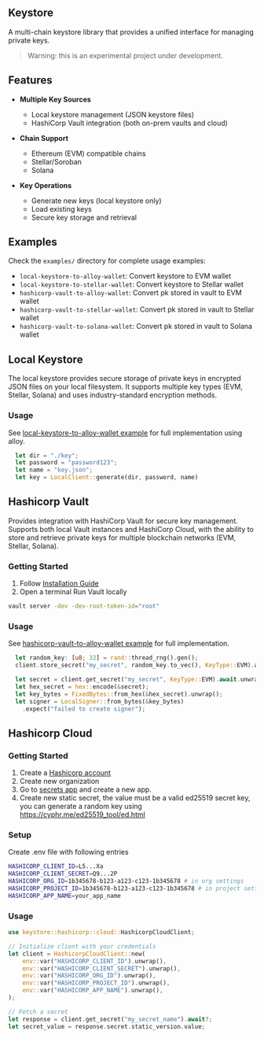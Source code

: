 ## Keystore

A multi-chain keystore library that provides a unified interface for managing private keys.

> Warning: this is an experimental project under development.

## Features

- **Multiple Key Sources**
  - Local keystore management (JSON keystore files)
  - HashiCorp Vault integration (both on-prem vaults and cloud)
  
- **Chain Support**
  - Ethereum (EVM) compatible chains
  - Stellar/Soroban
  - Solana
  
- **Key Operations**
  - Generate new keys (local keystore only)
  - Load existing keys
  - Secure key storage and retrieval

## Examples

Check the `examples/` directory for complete usage examples:
- `local-keystore-to-alloy-wallet`: Convert keystore to EVM wallet
- `local-keystore-to-stellar-wallet`: Convert keystore to Stellar wallet
- `hashicorp-vault-to-alloy-wallet`: Convert pk stored in vault to EVM wallet
- `hashicorp-vault-to-stellar-wallet`: Convert pk stored in vault to Stellar wallet
- `hashicorp-vault-to-solana-wallet`: Convert pk stored in vault to Solana wallet

## Local Keystore

The local keystore provides secure storage of private keys in encrypted JSON files on your local filesystem. It supports multiple key types (EVM, Stellar, Solana) and uses industry-standard encryption methods.

### Usage

See [local-keystore-to-alloy-wallet example](examples/hashicorp-vault-to-alloy-wallet) for full implementation using alloy.

```rust
  let dir = "./key";
  let password = "password123";
  let name = "key.json";
  let key = LocalClient::generate(dir, password, name)
```

## Hashicorp Vault

Provides integration with HashiCorp Vault for secure key management. Supports both local Vault instances and HashiCorp Cloud, with the ability to store and retrieve private keys for multiple blockchain networks (EVM, Stellar, Solana).

### Getting Started

1. Follow [Installation Guide](https://developer.hashicorp.com/vault/docs/install)
2. Open a terminal Run Vault locally
```bash
vault server -dev -dev-root-token-id="root"
```

### Usage

See [hashicorp-vault-to-alloy-wallet example](examples/hashicorp-vault-to-alloy-wallet) for full implementation.

```rust
  let random_key: [u8; 32] = rand::thread_rng().gen();
  client.store_secret("my_secret", random_key.to_vec(), KeyType::EVM).await.unwrap();

  let secret = client.get_secret("my_secret", KeyType::EVM).await.unwrap().unwrap();
  let hex_secret = hex::encode(&secret);
  let key_bytes = FixedBytes::from_hex(&hex_secret).unwrap();
  let signer = LocalSigner::from_bytes(&key_bytes)
    .expect("failed to create signer");
```

## Hashicorp Cloud

### Getting Started

1. Create a [Hashicorp account](https://portal.cloud.hashicorp.com/sign-in)
2. Create new organization
3. Go to [secrets app](portal.cloud.hashicorp.com/services/secrets/apps) and create a new app.
4. Create new static secret, the value must be a valid ed25519 secret key, you can generate a random key using https://cyphr.me/ed25519_tool/ed.html

### Setup

Create .env file with following entries

```bash
HASHICORP_CLIENT_ID=L5...Xa
HASHICORP_CLIENT_SECRET=Q9...2P
HASHICORP_ORG_ID=1b345678-b123-a123-c123-1b345678 # in org settings
HASHICORP_PROJECT_ID=1b345678-b123-a123-c123-1b345678 # in project settings
HASHICORP_APP_NAME=your_app_name
```

### Usage

> 

```rust
use keystore::hashicorp::cloud::HashicorpCloudClient;

// Initialize client with your credentials
let client = HashicorpCloudClient::new(
    env::var("HASHICORP_CLIENT_ID").unwrap(),
    env::var("HASHICORP_CLIENT_SECRET").unwrap(),
    env::var("HASHICORP_ORG_ID").unwrap(),
    env::var("HASHICORP_PROJECT_ID").unwrap(),
    env::var("HASHICORP_APP_NAME").unwrap(),
);

// Fetch a secret
let response = client.get_secret("my_secret_name").await?;
let secret_value = response.secret.static_version.value;
```
